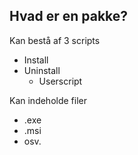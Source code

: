 ## Hvad er en pakke?

Kan bestå af 3 scripts

  - Install
  - Uninstall
	- Userscript

Kan indeholde filer

  - .exe
  - .msi
  - osv.